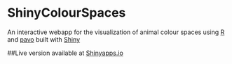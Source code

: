 # ShinyColourSpaces

An interactive webapp for the visualization of animal colour spaces using [R](https://cran.r-project.org/) and [pavo](https://cran.r-project.org/web/packages/pavo/index.html) built with [Shiny](https://shiny.rstudio.com/)

##Live version available at [Shinyapps.io](https://hylopsar.shinyapps.io/tetrashiny/)
